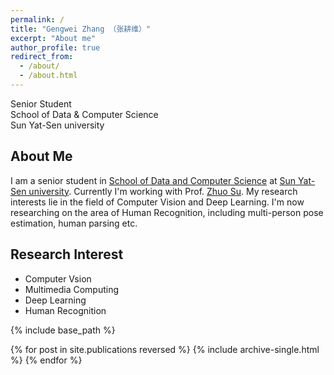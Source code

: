 ```yaml
---
permalink: /
title: "Gengwei Zhang （张耕维）"
excerpt: "About me"
author_profile: true
redirect_from: 
  - /about/
  - /about.html
---
```


Senior Student  
School of Data & Computer Science  
Sun Yat-Sen university

## About Me ##
I am a senior student in [School of Data and Computer Science](http://sdcs.sysu.edu.cn/) at [Sun Yat-Sen university](http://www.sysu.edu.cn/2012/en/index.htm). Currently I'm working with Prof. [Zhuo Su](https://suzhuoi.github.io). My research interests lie in the field of Computer Vision and Deep Learning. I'm now researching on the area of Human Recognition, including multi-person pose estimation, human parsing etc.  


## Research Interest
* Computer Vsion
* Multimedia Computing
* Deep Learning
* Human Recognition

{% include base_path %}

{% for post in site.publications reversed %}
  {% include archive-single.html %}
{% endfor %}
